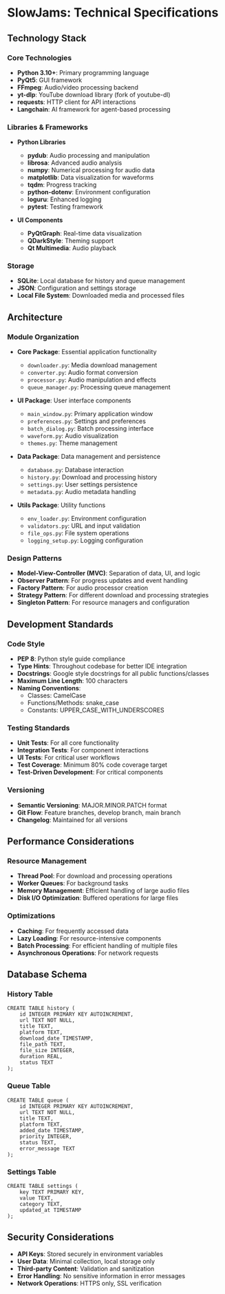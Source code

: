 # SlowJams: Technical Specifications

## Technology Stack

### Core Technologies
- **Python 3.10+**: Primary programming language
- **PyQt5**: GUI framework
- **FFmpeg**: Audio/video processing backend
- **yt-dlp**: YouTube download library (fork of youtube-dl)
- **requests**: HTTP client for API interactions
- **Langchain**: AI framework for agent-based processing

### Libraries & Frameworks
- **Python Libraries**
  - **pydub**: Audio processing and manipulation
  - **librosa**: Advanced audio analysis
  - **numpy**: Numerical processing for audio data
  - **matplotlib**: Data visualization for waveforms
  - **tqdm**: Progress tracking
  - **python-dotenv**: Environment configuration
  - **loguru**: Enhanced logging
  - **pytest**: Testing framework

- **UI Components**
  - **PyQtGraph**: Real-time data visualization
  - **QDarkStyle**: Theming support
  - **Qt Multimedia**: Audio playback

### Storage
- **SQLite**: Local database for history and queue management
- **JSON**: Configuration and settings storage
- **Local File System**: Downloaded media and processed files

## Architecture

### Module Organization
- **Core Package**: Essential application functionality
  - `downloader.py`: Media download management
  - `converter.py`: Audio format conversion
  - `processor.py`: Audio manipulation and effects
  - `queue_manager.py`: Processing queue management

- **UI Package**: User interface components
  - `main_window.py`: Primary application window
  - `preferences.py`: Settings and preferences
  - `batch_dialog.py`: Batch processing interface
  - `waveform.py`: Audio visualization
  - `themes.py`: Theme management
  
- **Data Package**: Data management and persistence
  - `database.py`: Database interaction
  - `history.py`: Download and processing history
  - `settings.py`: User settings persistence
  - `metadata.py`: Audio metadata handling
  
- **Utils Package**: Utility functions
  - `env_loader.py`: Environment configuration
  - `validators.py`: URL and input validation
  - `file_ops.py`: File system operations
  - `logging_setup.py`: Logging configuration

### Design Patterns
- **Model-View-Controller (MVC)**: Separation of data, UI, and logic
- **Observer Pattern**: For progress updates and event handling
- **Factory Pattern**: For audio processor creation
- **Strategy Pattern**: For different download and processing strategies
- **Singleton Pattern**: For resource managers and configuration

## Development Standards

### Code Style
- **PEP 8**: Python style guide compliance
- **Type Hints**: Throughout codebase for better IDE integration
- **Docstrings**: Google style docstrings for all public functions/classes
- **Maximum Line Length**: 100 characters
- **Naming Conventions**:
  - Classes: CamelCase
  - Functions/Methods: snake_case
  - Constants: UPPER_CASE_WITH_UNDERSCORES

### Testing Standards
- **Unit Tests**: For all core functionality
- **Integration Tests**: For component interactions
- **UI Tests**: For critical user workflows
- **Test Coverage**: Minimum 80% code coverage target
- **Test-Driven Development**: For critical components

### Versioning
- **Semantic Versioning**: MAJOR.MINOR.PATCH format
- **Git Flow**: Feature branches, develop branch, main branch
- **Changelog**: Maintained for all versions

## Performance Considerations

### Resource Management
- **Thread Pool**: For download and processing operations
- **Worker Queues**: For background tasks
- **Memory Management**: Efficient handling of large audio files
- **Disk I/O Optimization**: Buffered operations for large files

### Optimizations
- **Caching**: For frequently accessed data
- **Lazy Loading**: For resource-intensive components
- **Batch Processing**: For efficient handling of multiple files
- **Asynchronous Operations**: For network requests

## Database Schema

### History Table
```
CREATE TABLE history (
    id INTEGER PRIMARY KEY AUTOINCREMENT,
    url TEXT NOT NULL,
    title TEXT,
    platform TEXT,
    download_date TIMESTAMP,
    file_path TEXT,
    file_size INTEGER,
    duration REAL,
    status TEXT
);
```

### Queue Table
```
CREATE TABLE queue (
    id INTEGER PRIMARY KEY AUTOINCREMENT,
    url TEXT NOT NULL,
    title TEXT,
    platform TEXT,
    added_date TIMESTAMP,
    priority INTEGER,
    status TEXT,
    error_message TEXT
);
```

### Settings Table
```
CREATE TABLE settings (
    key TEXT PRIMARY KEY,
    value TEXT,
    category TEXT,
    updated_at TIMESTAMP
);
```

## Security Considerations

- **API Keys**: Stored securely in environment variables
- **User Data**: Minimal collection, local storage only
- **Third-party Content**: Validation and sanitization
- **Error Handling**: No sensitive information in error messages
- **Network Operations**: HTTPS only, SSL verification